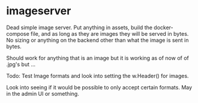 # imageserver

Dead simple image server. Put anything in assets, build the docker-compose file,
and as long as they are images they will be served in bytes. No sizing or anything
on the backend other than what the image is sent in bytes. 

Should work for anything that is an image but it is working as of now of of .jpg's
but ...

Todo: Test Image formats and look into setting the w.Header() for images.

Look into seeing if it would be possible to only accept certain formats. May in 
the admin UI or something. 